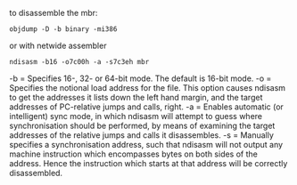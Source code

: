 to disassemble the mbr:

    objdump -D -b binary -mi386

or with netwide assembler

    ndisasm -b16 -o7c00h -a -s7c3eh mbr

-b = Specifies 16-, 32- or 64-bit mode. The default is 16-bit mode.
-o = Specifies the notional load address for the file. This option causes
ndisasm to get the addresses it lists down the left hand margin, and the
target addresses of PC-relative jumps and calls, right.
-a = Enables automatic (or intelligent) sync mode, in which ndisasm will
attempt to guess where synchronisation should be performed, by means of
examining the target addresses of the relative jumps and calls it disassembles.
-s = Manually specifies a synchronisation address, such that ndisasm will not
output any machine instruction which encompasses bytes on both sides of the
address. Hence the instruction which starts at that address will be correctly
disassembled.
